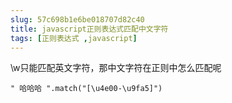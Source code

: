 ```yaml
---
slug: 57c698b1e6be018707d82c40
title: javascript正则表达式匹配中文字符
tags: [正则表达式 ,javascript]
---
```


\w只能匹配英文字符，那中文字符在正则中怎么匹配呢

```
" 哈哈哈 ".match("[\u4e00-\u9fa5]")
```

